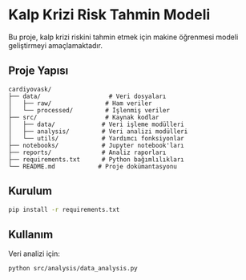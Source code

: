 # Kalp Krizi Risk Tahmin Modeli

Bu proje, kalp krizi riskini tahmin etmek için makine öğrenmesi modeli geliştirmeyi amaçlamaktadır.

## Proje Yapısı

```
cardiyovask/
├── data/                   # Veri dosyaları
│   ├── raw/               # Ham veriler
│   └── processed/         # İşlenmiş veriler
├── src/                   # Kaynak kodlar
│   ├── data/             # Veri işleme modülleri
│   ├── analysis/         # Veri analizi modülleri
│   └── utils/            # Yardımcı fonksiyonlar
├── notebooks/            # Jupyter notebook'ları
├── reports/              # Analiz raporları
├── requirements.txt      # Python bağımlılıkları
└── README.md            # Proje dokümantasyonu
```

## Kurulum

```bash
pip install -r requirements.txt
```

## Kullanım

Veri analizi için:
```bash
python src/analysis/data_analysis.py
``` 